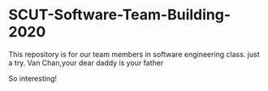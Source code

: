 # SCUT-Software-Team-Building-2020
This repository is for our team members in software engineering class.
just a try.
Van Chan,your dear daddy is your father

So interesting!
